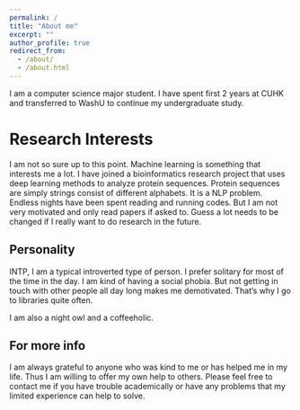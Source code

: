 ```yaml
---
permalink: /
title: "About me"
excerpt: ""
author_profile: true
redirect_from: 
  - /about/
  - /about.html
---
```


I am a computer science major student. I have spent first 2 years at CUHK and transferred to WashU to continue my undergraduate study. 

Research Interests
======
I am not so sure up to this point. Machine learning is something that interests me a lot. I have joined a bioinformatics research project that uses deep learning methods to analyze protein sequences. Protein sequences are simply strings consist of different alphabets. It is a NLP problem. Endless nights have been spent reading and running codes. But I am not very motivated and only read papers if asked to. Guess a lot needs to be changed if I really want to do research in the future. 

Personality
------
INTP, I am a typical introverted type of person. I prefer solitary for most of the time in the day. I am kind of having a social phobia. But not getting in touch with other people all day long makes me demotivated. That’s why I go to libraries quite often. 

I am also a night owl and a coffeeholic.

For more info
------
I am always grateful to anyone who was kind to me or has helped me in my life. Thus I am willing to offer my own help to others. Please feel free to contact me if you have trouble academically or have any problems that my limited experience can help to solve.
